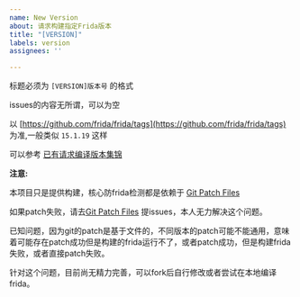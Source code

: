 ```yaml
---
name: New Version
about: 请求构建指定Frida版本
title: "[VERSION]"
labels: version
assignees: ''

---
```


标题必须为 `[VERSION]版本号` 的格式

issues的内容无所谓，可以为空

以 [https://github.com/frida/frida/tags](https://github.com/frida/frida/tags) 为准,一般类似 `15.1.19` 这样

可以参考 [已有请求编译版本集锦](https://github.com/anjia0532/strongR-frida-android/issues?q=is%3Aissue+label%3Aversion+)

**注意:**

本项目只是提供构建，核心防frida检测都是依赖于 [Git Patch Files](https://github.com/AAAA-Project/Patchs/tree/master/strongR-frida/frida-core)

如果patch失败，请去[Git Patch Files](https://github.com/AAAA-Project/Patchs/tree/master/strongR-frida/frida-core) 提issues，本人无力解决这个问题。

已知问题，因为git的patch是基于文件的，不同版本的patch可能不能通用，意味着可能存在patch成功但是构建的frida运行不了，或者patch成功，但是构建frida失败，或者直接patch失败。

针对这个问题，目前尚无精力完善，可以fork后自行修改或者尝试在本地编译frida。
